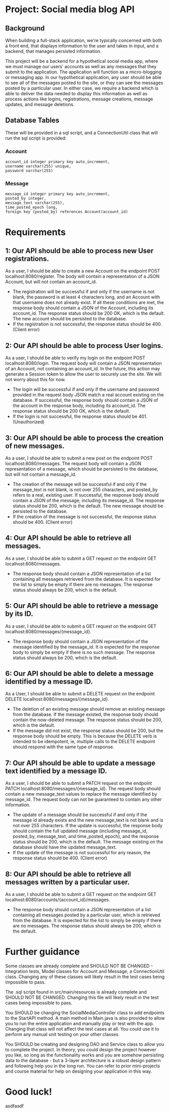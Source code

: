# Project: Social media blog API

## Background 

When building a full-stack application, we're typically concerned with both a front end, that displays information to the user and takes in input, and a backend, that manages persisted information.

This project will be a backend for a hypothetical social media app, where we must manage our users’ accounts as well as any messages that they submit to the application. The application will function as a micro-blogging or messaging app. In our hypothetical application, any user should be able to see all of the messages posted to the site, or they can see the messages posted by a particular user. In either case, we require a backend which is able to deliver the data needed to display this information as well as process actions like logins, registrations, message creations, message updates, and message deletions.

## Database Tables 

These will be provided in a sql script, and a ConnectionUtil class that will run the sql script is provided:

### Account
```
account_id integer primary key auto_increment,
username varchar(255) unique,
password varchar(255)
```

### Message
```
message_id integer primary key auto_increment,
posted_by integer,
message_text varchar(255),
time_posted_epoch long,
foreign key (posted_by) references Account(account_id)
```

# Requirements

## 1: Our API should be able to process new User registrations.

As a user, I should be able to create a new Account on the endpoint POST localhost:8080/register. The body will contain a representation of a JSON Account, but will not contain an account_id.

- The registration will be successful if and only if the username is not blank, the password is at least 4 characters long, and an Account with that username does not already exist. If all these conditions are met, the response body should contain a JSON of the Account, including its account_id. The response status should be 200 OK, which is the default. The new account should be persisted to the database.
- If the registration is not successful, the response status should be 400. (Client error)

## 2: Our API should be able to process User logins.

As a user, I should be able to verify my login on the endpoint POST localhost:8080/login. The request body will contain a JSON representation of an Account, not containing an account_id. In the future, this action may generate a Session token to allow the user to securely use the site. We will not worry about this for now.

- The login will be successful if and only if the username and password provided in the request body JSON match a real account existing on the database. If successful, the response body should contain a JSON of the account in the response body, including its account_id. The response status should be 200 OK, which is the default.
- If the login is not successful, the response status should be 401. (Unauthorized)


## 3: Our API should be able to process the creation of new messages.

As a user, I should be able to submit a new post on the endpoint POST localhost:8080/messages. The request body will contain a JSON representation of a message, which should be persisted to the database, but will not contain a message_id.

- The creation of the message will be successful if and only if the message_text is not blank, is not over 255 characters, and posted_by refers to a real, existing user. If successful, the response body should contain a JSON of the message, including its message_id. The response status should be 200, which is the default. The new message should be persisted to the database.
- If the creation of the message is not successful, the response status should be 400. (Client error)

## 4: Our API should be able to retrieve all messages.

As a user, I should be able to submit a GET request on the endpoint GET localhost:8080/messages.

- The response body should contain a JSON representation of a list containing all messages retrieved from the database. It is expected for the list to simply be empty if there are no messages. The response status should always be 200, which is the default.

## 5: Our API should be able to retrieve a message by its ID.

As a user, I should be able to submit a GET request on the endpoint GET localhost:8080/messages/{message_id}.

- The response body should contain a JSON representation of the message identified by the message_id. It is expected for the response body to simply be empty if there is no such message. The response status should always be 200, which is the default.

## 6: Our API should be able to delete a message identified by a message ID.

As a User, I should be able to submit a DELETE request on the endpoint DELETE localhost:8080/messages/{message_id}.

- The deletion of an existing message should remove an existing message from the database. If the message existed, the response body should contain the now-deleted message. The response status should be 200, which is the default.
- If the message did not exist, the response status should be 200, but the response body should be empty. This is because the DELETE verb is intended to be idempotent, ie, multiple calls to the DELETE endpoint should respond with the same type of response.

## 7: Our API should be able to update a message text identified by a message ID.

As a user, I should be able to submit a PATCH request on the endpoint PATCH localhost:8080/messages/{message_id}. The request body should contain a new message_text values to replace the message identified by message_id. The request body can not be guaranteed to contain any other information.

- The update of a message should be successful if and only if the message id already exists and the new message_text is not blank and is not over 255 characters. If the update is successful, the response body should contain the full updated message (including message_id, posted_by, message_text, and time_posted_epoch), and the response status should be 200, which is the default. The message existing on the database should have the updated message_text.
- If the update of the message is not successful for any reason, the response status should be 400. (Client error)

## 8: Our API should be able to retrieve all messages written by a particular user.

As a user, I should be able to submit a GET request on the endpoint GET localhost:8080/accounts/{account_id}/messages.

- The response body should contain a JSON representation of a list containing all messages posted by a particular user, which is retrieved from the database. It is expected for the list to simply be empty if there are no messages. The response status should always be 200, which is the default.

# Further guidance

Some classes are already complete and SHOULD NOT BE CHANGED - Integration tests, Model classes for Account and Message, a ConnectionUtil class. Changing any of these classes will likely result in the test cases being impossible to pass.

The .sql script found in src/main/resources is already complete and SHOULD NOT BE CHANGED. Changing this file will likely result in the test cases being impossible to pass.

You SHOULD be changing the SocialMediaController class to add endpoints to the StartAPI method. A main method in Main.java is also provided to allow you to run the entire application and manually play or test with the app. Changing that class will not affect the test cases at all. You could use it to perform any manual unit testing on your other classes.

You SHOULD be creating and designing DAO and Service class to allow you to complete the project. In theory, you could design the project however you like, so long as the functionality works and you are somehow persisting data to the database - but a 3-layer architecture is a robust design pattern and following help you in the long run. You can refer to prior mini-projects and course material for help on designing your application in this way.

# Good luck!
asdfasdf
